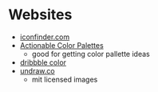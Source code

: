 # Websites

- [iconfinder.com](https://www.iconfinder.com/)
- [Actionable Color Palettes](https://colorpalettes.colorion.co/#top)
  - good for getting color pallette ideas
- [dribbble color](https://dribbble.com/shots/popular?color=8930E8)
- [undraw.co](https://undraw.co/)
  - mit licensed images
